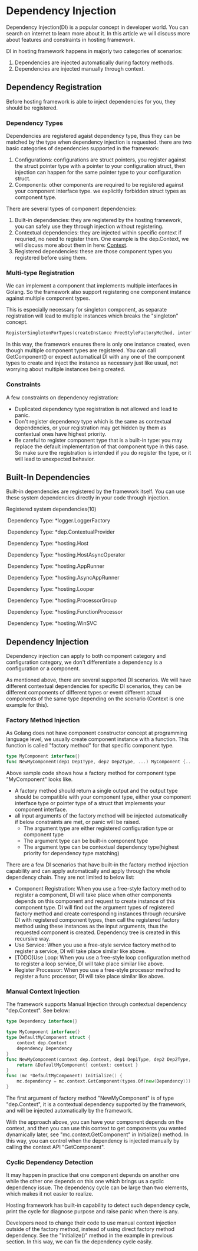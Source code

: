 # Dependency Injection

Dependency Injection(DI) is a popular concept in developer world. You can search on internet to learn more about it. In this article we will discuss more about features and constraints in hosting framework.



DI in hosting framework happens in majorly two categories of scenarios:

1. Dependencies are injected automatically during factory methods.
2. Dependencies are injected manually through context.



## Dependency Registration

Before hosting framework is able to inject dependencies for you, they should be registered.

### Dependency Types

Dependencies are registered agaist dependency type, thus they can be matched by the type when dependency injection is requested. there are two basic categories of dependencies supported in the framework:

1. Configurations: configurations are struct pointers, you register against the struct pointer type with a pointer to your configuration struct, then injection can happen for the same pointer type to your configuration struct.
2. Components: other components are required to be registered against your component interface type. we explicitly forbidden struct types as component type.

There are several types of component dependencies:

1. Built-in dependencies: they are registered by the hosting framework, you can safely use they through injection without registering.
2. Contextual dependencies: they are injected within specific context if requried, no need to register them. One example is the dep.Context,  we will discuss more about them in here: [Context](./Context.md).
3. Registered dependencies: these are those component types you registered before using them.



### Multi-type Registration

We can implement a component that implements multiple interfaces in Golang. So the framework also support registering one component instance against multiple component types.

This is especially necessary for singleton component, as separate registration will lead to multiple instances which breaks the "singleton" concept.

```go
RegisterSingletonForTypes(createInstance FreeStyleFactoryMethod, interfaceTypes ...types.DataType)
```

In this way, the framework ensures there is only one instance created, even though multiple component types are registered. You can call GetComponent() or expect automatical DI with any one of the component types to create and inject the instance as necessary just like usual, not worrying about multiple instances being created.



### Constraints

A few constraints on dependency registration:

- Duplicated dependency type registration is not allowed and lead to panic. 
- Don't register dependency type which is the same as contextual dependencies, or your registration may get hidden by them as contextual ones have highest priority.
- Be careful to register component type that is a built-in type: you may replace the default implementation of that component type in this case. So make sure the registration is intended if you do register the type, or it will lead to unexpected behavior. 



## Built-In Dependencies

Built-in dependencies are registered by the framework itself. You can use these system dependencies directly in your code through injection.

Registered system dependencies(10)

​    Dependency Type: *logger.LoggerFactory

​    Dependency Type: *dep.ContextualProvider

​    Dependency Type: *hosting.Host

​    Dependency Type: *hosting.HostAsyncOperator

​    Dependency Type: *hosting.AppRunner

​    Dependency Type: *hosting.AsyncAppRunner

​    Dependency Type: *hosting.Looper

​    Dependency Type: *hosting.ProcessorGroup

​    Dependency Type: *hosting.FunctionProcessor

​    Dependency Type: *hosting.WinSVC



## Dependency Injection

Dependency injection can apply to both component category and configuration category, we don't differentiate a dependency is a configuration or a component. 

As mentioned above, there are several supported DI scenarios. We will have different contextual dependencies for specific DI scenarios, they can be different components of different types or event different actual components of the same type depending on the scenario (Context is one example for this).

### Factory Method Injection

As Golang does not have component constructor concept at programming language level, we usually create component instance with a function. This function is called "factory method" for that specific component type.

```go
type MyComponent interface{}
func NewMyComponent(dep1 Dep1Type, dep2 Dep2Type, ...) MyComponent {...}
```

Above sample code shows how a factory method for component type "MyComponent" looks like.

- A factory method should return a single output and the output type should be compatible with your component type, either your component interface type or pointer type of a struct that implements your component interface.
- all input arguments of the factory method will be injected automatically if below constraints are met, or panic will be raised.
  - The argument type are either registered configuration type or component type
  - The argument type can be built-in component type
  - The argument type can be contextual dependency type(highest priority for dependency type matching)



There are a few DI scenarios that have built-in the factory method injection capability and can apply automatically and apply through the whole dependency chain. They are not limited to below list:

- Component Registration: When you use a free-style factory method to register a component, DI will take place when other components depends on this component and request to create instance of this component type.  DI will find out the argument types of registered factory method and create corresponding instances through recursive DI with registered component types, then call the registered factory method using these instances as the input arguments, thus the requested component is created. Dependency tree is created in this recursive way.
- Use Service: When you use a free-style service factory method to register a service, DI will take place similar like above.
- [TODO]Use Loop: When you use a free-style loop configuration method to register a loop service, DI will take place similar like above.
- Register Processor: When you use a free-style processor method to register a func processor, DI will take place similar like above.



### Manual Context Injection 

The framework supports Manual Injection through contextual dependency "dep.Context". See below:

```go
type Dependency interface{}

type MyComponent interface{}
type DefaultMyComponent struct {
    context dep.Context
    dependency Dependency
}
func NewMyComponent(context dep.Context, dep1 Dep1Type, dep2 Dep2Type, ...) MyComponent {
    return &DefaultMyComponent{ context: context }
}
func (mc *DefaultMyComponent) Initialize() {
    mc.dependency = mc.context.GetComponent(types.Of(new(Dependency))).(Dependency)
}
```

The first argument of factory method "NewMyComponent" is of type "dep.Context", it is a contextual dependency supported by the framework, and will be injected automatically by the framework. 

With the approach above, you can have your component depends on the context, and then you can use this context to get components you wanted dynamically later, see "mc.context.GetComponent" in Initialize() method. In this way, you can control when the dependency is injected manually by calling the context API "GetComponent".



### Cyclic Dependency Detection

It may happen in practice that one component depends on another one while the other one depends on this one which brings us a cyclic dependency issue. The dependency cycle can be large than two elements, which makes it not easier to realize.

Hosting framework has built-in capability to detect such dependency cycle, print the cycle for diagnose purpose and raise panic when there is any.

Developers need to change their code to use manual context injection outside of the factory method, instead of using direct factory method dependency. See the "Initialize()" method in the example in previous section. In this way, we can fix the dependency cycle easily.